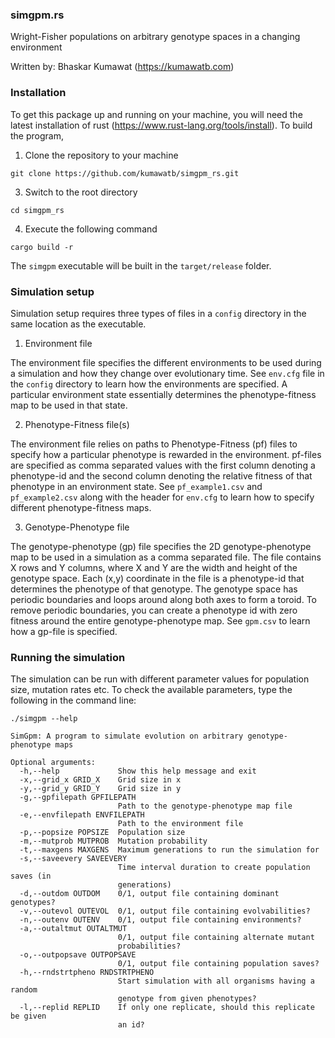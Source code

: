 ### simgpm.rs

Wright-Fisher populations on arbitrary genotype spaces in a changing environment

Written by: Bhaskar Kumawat (https://kumawatb.com)

### Installation

To get this package up and running on your machine, you will need the latest installation of rust (https://www.rust-lang.org/tools/install). To build the program,

1. Clone the repository to your machine
```
git clone https://github.com/kumawatb/simgpm_rs.git
```
3. Switch to the root directory
```
cd simgpm_rs
```
4. Execute the following command
```
cargo build -r
```
The `simgpm` executable will be built in the `target/release` folder. 

### Simulation setup
Simulation setup requires three types of files in a `config` directory in the same location as the executable.
1. Environment file

The environment file specifies the different environments to be used during a simulation and how they change over evolutionary time. See `env.cfg` file in the `config` directory to learn how the environments are specified. A particular environment state essentially determines the phenotype-fitness map to be used in that state.

2. Phenotype-Fitness file(s)

The environment file relies on paths to Phenotype-Fitness (pf) files to specify how a particular phenotype is rewarded in the environment. pf-files are specified as comma separated values with the first column denoting a phenotype-id and the second column denoting the relative fitness of that phenotype in an environment state. See `pf_example1.csv` and `pf_example2.csv` along with the header for `env.cfg` to learn how to specify different phenotype-fitness maps.

3. Genotype-Phenotype file

The genotype-phenotype (gp) file specifies the 2D genotype-phenotype map to be used in a simulation as a comma separated file. The file contains X rows and Y columns, where X and Y are the width and height of the genotype space. Each (x,y) coordinate in the file is a phenotype-id that determines the phenotype of that genotype. The genotype space has periodic boundaries and loops around along both axes to form a toroid. To remove periodic boundaries, you can create a phenotype id with zero fitness around the entire genotype-phenotype map. See `gpm.csv` to learn how a gp-file is specified.

### Running the simulation

The simulation can be run with different parameter values for population size, mutation rates etc. To check the available parameters, type the following in the command line:

```
./simgpm --help
```
```
SimGpm: A program to simulate evolution on arbitrary genotype-phenotype maps

Optional arguments:
  -h,--help             Show this help message and exit
  -x,--grid_x GRID_X    Grid size in x
  -y,--grid_y GRID_Y    Grid size in y
  -g,--gpfilepath GPFILEPATH
                        Path to the genotype-phenotype map file
  -e,--envfilepath ENVFILEPATH
                        Path to the environment file
  -p,--popsize POPSIZE  Population size
  -m,--mutprob MUTPROB  Mutation probability
  -t,--maxgens MAXGENS  Maximum generations to run the simulation for
  -s,--saveevery SAVEEVERY
                        Time interval duration to create population saves (in
                        generations)
  -d,--outdom OUTDOM    0/1, output file containing dominant genotypes?
  -v,--outevol OUTEVOL  0/1, output file containing evolvabilities?
  -n,--outenv OUTENV    0/1, output file containing environments?
  -a,--outaltmut OUTALTMUT
                        0/1, output file containing alternate mutant
                        probabilities?
  -o,--outpopsave OUTPOPSAVE
                        0/1, output file containing population saves?
  -h,--rndstrtpheno RNDSTRTPHENO
                        Start simulation with all organisms having a random
                        genotype from given phenotypes?
  -l,--replid REPLID    If only one replicate, should this replicate be given
                        an id?

```
